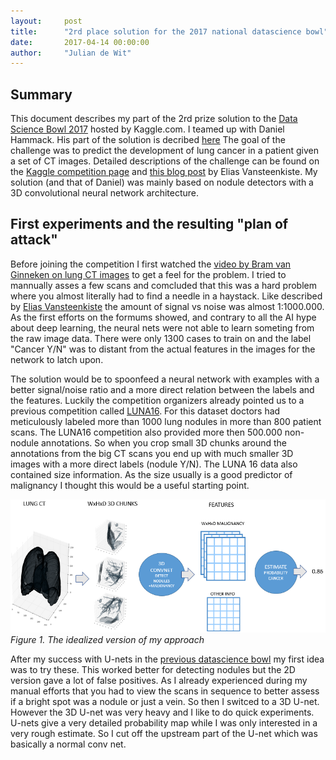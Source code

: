 ```yaml
---
layout:     post
title:      "2rd place solution for the 2017 national datascience bowl"
date:       2017-04-14 00:00:00
author:     "Julian de Wit"
---
```



## Summary
This document describes my part of the 2rd prize solution to the [Data Science Bowl 2017](https://www.kaggle.com/c/data-science-bowl-2017/) hosted by Kaggle.com. I teamed up with Daniel Hammack. His part of the solution is decribed [here](https://www.google.com/) The goal of the challenge was to predict the development of lung cancer in a patient given a set of CT images. Detailed descriptions of the challenge can be found on the [Kaggle competition page](https://www.kaggle.com/c/data-science-bowl-2017#description) and [this blog post](https://eliasvansteenkiste.github.io/machine%20learning/lung-cancer-pred/) by Elias Vansteenkiste. My solution (and that of Daniel) was mainly based on nodule detectors with a 3D convolutional neural network architecture.


## First experiments and the resulting "plan of attack"
Before joining the competition I first watched the [video by Bram van Ginneken on lung CT images](https://www.youtube.com/watch?v=-XUKq3B4sdw) to get a feel for the problem. I tried to mannually asses a few scans and comcluded that this was a hard problem where you almost literally had to find a needle in a haystack. Like described by [Elias Vansteenkiste](https://eliasvansteenkiste.github.io/machine%20learning/lung-cancer-pred/) the amount of signal vs noise was almost 1:1000.000. As the first efforts on the formums showed, and contrary to all the AI hype about deep learning, the neural nets were not able to learn someting from the raw image data. There were only 1300 cases to train on and the label "Cancer Y/N" was to distant from the actual features in the images for the network to latch upon. 

The solution would be to spoonfeed a neural network with examples with a better signal/noise ratio and a more direct relation between the labels and the features. Luckily the competition organizers already pointed us to a previous competition called [LUNA16](https://luna16.grand-challenge.org/). For this dataset doctors had meticulously labeled more than 1000 lung nodules in more than 800 patient scans. The LUNA16 competition also provided more then 500.000 non-nodule annotations. So when you crop small 3D chunks around the annotations from the big CT scans you end up with much smaller 3D images with a more direct labels (nodule Y/N). The LUNA 16 data also contained size information. As the size usually is a good predictor of malignancy I thought this would be a useful starting point.


![The plan](/images/plan2017_2.png)
*Figure 1. The idealized version of my approach*

After my success with U-nets in the [previous datascience bowl](http://juliandewit.github.io/kaggle-ndsb/) my first idea was to try these. This worked better for detecting nodules but the 2D version gave a lot of false positives. As I already experienced during my manual efforts that you had to view the scans in sequence to better assess if a bright spot was a nodule or just a vein. So then I switced to a 3D U-net. However the 3D U-net was very heavy and I like to do quick experiments. U-nets give a very detailed probability map while I was only interested in a very rough estimate. So I cut off the upstream part of the U-net which was basically a normal conv net.

